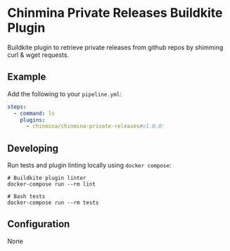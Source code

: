 <!-- ./command.sh curl https://github.com/cultureamp/deploy-buildkite-plugin/releases/download/v0.1/deploy-buildkite-plugin_darwin_arm64 -->

# Chinmina Private Releases Buildkite Plugin

Buildkite plugin to retrieve private releases from github repos by shimming curl & wget requests.

## Example

Add the following to your `pipeline.yml`:

```yml
steps:
  - command: ls
    plugins:
      - chinmina/chinmina-private-releases#v1.0.0: 
```

## Developing

Run tests and plugin linting locally using `docker compose`:

```shell
# Buildkite plugin linter
docker-compose run --rm lint

# Bash tests
docker-compose run --rm tests
```

## Configuration

None